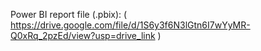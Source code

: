 Power BI report file (.pbix): ( https://drive.google.com/file/d/1S6y3f6N3lGtn6I7wYyMR-Q0xRq_2pzEd/view?usp=drive_link )
